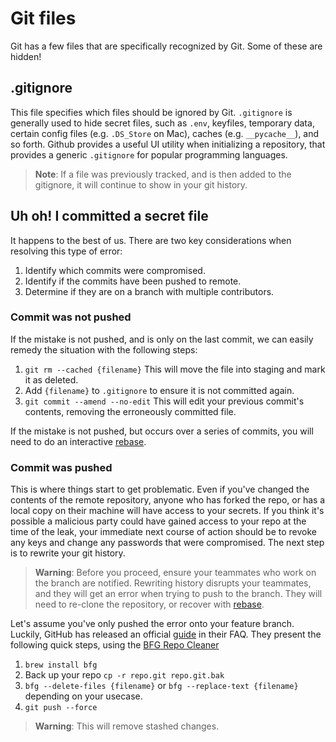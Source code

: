 # Git files
Git has a few files that are specifically recognized by Git. Some of these are hidden!

## .gitignore
This file specifies which files should be ignored by Git. `.gitignore` is generally used to hide secret files, such as `.env`, keyfiles, temporary data, certain config files (e.g. `.DS_Store` on Mac), caches (e.g. `__pycache__`), and so forth. Github provides a useful UI utility when initializing a repository, that provides a generic `.gitignore` for popular programming languages.

>__Note__: If a file was previously tracked, and is then added to the gitignore, it will continue to show in your git history.

## Uh oh! I committed a secret file
It happens to the best of us. There are two key considerations when resolving this type of error:

  1. Identify which commits were compromised.
  2. Identify if the commits have been pushed to remote.
  3. Determine if they are on a branch with multiple contributors.

### Commit was not pushed
If the mistake is not pushed, and is only on the last commit, we can easily remedy the situation with the following steps:

  1. `git rm --cached {filename}` This will move the file into staging and mark it as deleted.
  2. Add `{filename}` to `.gitignore` to ensure it is not committed again.
  3. `git commit --amend --no-edit` This will edit your previous commit's contents, removing the erroneously committed file.

If the mistake is not pushed, but occurs over a series of commits, you will need to do an interactive [rebase](./rebase.md).

### Commit was pushed
This is where things start to get problematic. Even if you've changed the contents of the remote repository, anyone who has forked the repo, or has a local copy on their machine will have access to your secrets. If you think it's possible a malicious party could have gained access to your repo at the time of the leak, your immediate next course of action should be to revoke any keys and change any passwords that were compromised. The next step is to rewrite your git history.

>__Warning__: Before you proceed, ensure your teammates who work on the branch are notified. Rewriting history disrupts your teammates, and they will get an error when trying to push to the branch. They will need to re-clone the repository, or recover with [rebase](./rebase.md).

Let's assume you've only pushed the error onto your feature branch. Luckily, GitHub has released an official [guide](https://docs.github.com/en/authentication/keeping-your-account-and-data-secure/removing-sensitive-data-from-a-repository) in their FAQ. They present the following quick steps, using the [BFG Repo Cleaner](https://rtyley.github.io/bfg-repo-cleaner/)

  1. `brew install bfg`
  2. Back up your repo `cp -r repo.git repo.git.bak`
  3. `bfg --delete-files {filename}` or `bfg --replace-text {filename}` depending on your usecase.
  4. `git push --force`

>__Warning__: This will remove stashed changes.
